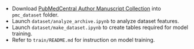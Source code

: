 * Download [PubMedCentral Author Manuscript Collection](https://ftp.ncbi.nlm.nih.gov/pub/pmc/manuscript/) 
into `pmc_dataset` folder.
* Launch `dataset/analyze_archive.ipynb` to analyze dataset features.
* Launch `dataset/make_dataset.ipynb` to create tables required for model training.
* Refer to `train/README.md` for instruction on model training.